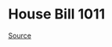 # House Bill 1011

[Source](http://lawfilesext.leg.wa.gov/biennium/2021-22/Xml/Bills/House%20Bills/1011.xml)